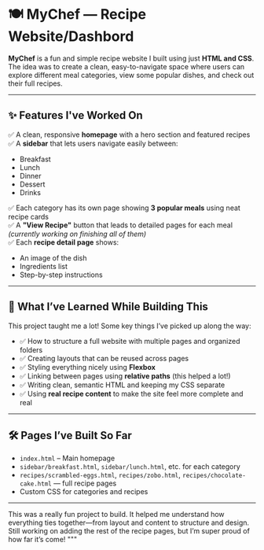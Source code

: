 # 🍽️ MyChef — Recipe Website/Dashbord

**MyChef** is a fun and simple recipe website I built using just **HTML and CSS**. The idea was to create a clean, easy-to-navigate space where users can explore different meal categories, view some popular dishes, and check out their full recipes.

---

## ✨ Features I've Worked On

✅ A clean, responsive **homepage** with a hero section and featured recipes  
✅ A **sidebar** that lets users navigate easily between:  
- Breakfast  
- Lunch  
- Dinner  
- Dessert  
- Drinks  

✅ Each category has its own page showing **3 popular meals** using neat recipe cards  
✅ A **"View Recipe"** button that leads to detailed pages for each meal *(currently working on finishing all of them)*  
✅ Each **recipe detail page** shows:
- An image of the dish  
- Ingredients list  
- Step-by-step instructions  

---

## 🧠 What I’ve Learned While Building This

This project taught me a lot! Some key things I’ve picked up along the way:

- ✅ How to structure a full website with multiple pages and organized folders  
- ✅ Creating layouts that can be reused across pages  
- ✅ Styling everything nicely using **Flexbox**  
- ✅ Linking between pages using **relative paths** (this helped a lot!)  
- ✅ Writing clean, semantic HTML and keeping my CSS separate  
- ✅ Using **real recipe content** to make the site feel more complete and real  

---

## 🛠️ Pages I’ve Built So Far

- `index.html` – Main homepage  
- `sidebar/breakfast.html`, `sidebar/lunch.html`, etc. for each category  
- `recipes/scrambled-eggs.html`, `recipes/zobo.html`, `recipes/chocolate-cake.html` — full recipe pages  
- Custom CSS for categories and recipes

---

This was a really fun project to build. It helped me understand how everything ties together—from layout and content to structure and design. Still working on adding the rest of the recipe pages, but I’m super proud of how far it’s come!
"""
